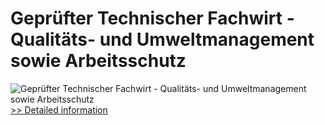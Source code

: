 # Geprüfter Technischer Fachwirt - Qualitäts- und Umweltmanagement sowie Arbeitsschutz
![Geprüfter Technischer Fachwirt - Qualitäts- und Umweltmanagement sowie Arbeitsschutz](https://mycommerce.akamaized.net/api/pimages/P300549828/BIG/300549828.JPG)
[>> Detailed information](https://secure.shareit.com/shareit/product.html?productid=300549828&affiliateid=200057808)